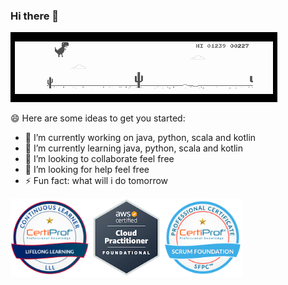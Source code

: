 ### Hi there 👋

<!--
**dansotirakis/dansotirakis** is a ✨ _special_ ✨ repository because its `README.md` (this file) appears on your GitHub profile.
-->

![run](https://github.com/dansotirakis/dansotirakis/blob/master/01.gif)

😄 Here are some ideas to get you started:

- 🔭 I’m currently working on java, python, scala and kotlin
- 🌱 I’m currently learning java, python, scala and kotlin
- 👯 I’m looking to collaborate feel free
- 🤔 I’m looking for help feel free
- ⚡ Fun fact: what will i do tomorrow

![cloud](https://github.com/dansotirakis/dansotirakis/blob/master/assets/isgn.png)
